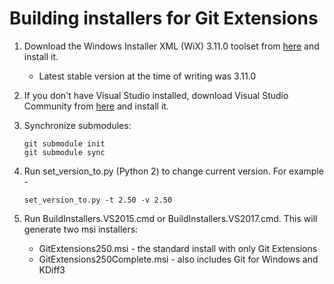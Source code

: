 Building installers for Git Extensions
======================================

1. Download the Windows Installer XML (WiX) 3.11.0 toolset from
   [here](https://www.nuget.org/packages/WiX) and install it.
    * Latest stable version at the time of writing was 3.11.0

2. If you don't have Visual Studio installed, 
   download Visual Studio Community from [here](https://www.visualstudio.com/vs/community/)
   and install it.

3. Synchronize submodules:
    ```
    git submodule init
    git submodule sync
    ```

4. Run set_version_to.py (Python 2) to change current version. For example -
    ```
    set_version_to.py -t 2.50 -v 2.50
    ```

5. Run BuildInstallers.VS2015.cmd or BuildInstallers.VS2017.cmd. This will generate two msi installers:
    * GitExtensions250.msi - the standard install with only Git Extensions
    * GitExtensions250Complete.msi - also includes Git for Windows and KDiff3